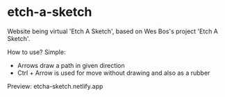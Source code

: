 # etch-a-sketch

Website being virtual 'Etch A Sketch', based on Wes Bos's project 'Etch A Sketch'.

How to use? Simple:
- Arrows draw a path in given direction
- Ctrl + Arrow is used for move without drawing and also as a rubber

Preview: etcha-sketch.netlify.app
